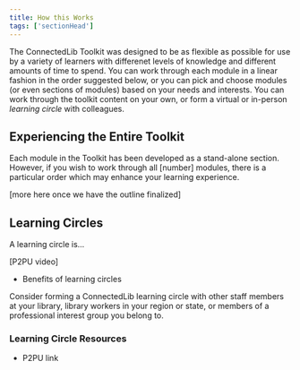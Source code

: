 ```yaml
---
title: How this Works
tags: ['sectionHead']
---
```



The ConnectedLib Toolkit was designed to be as flexible as possible for use by a variety of learners with differenet levels of knowledge and different amounts of time to spend. You can work through each module in a linear fashion in the order suggested below, or you can pick and choose modules (or even sections of modules) based on your needs and interests. You can work through the toolkit content on your own, or form a virtual or in-person *learning circle* with colleagues. 

## Experiencing the Entire Toolkit

Each module in the Toolkit has been developed as a stand-alone section. However, if you wish to work through all [number] modules, there is a particular order which may enhance your learning experience. 

[more here once we have the outline finalized]

## Learning Circles

A learning circle is...

[P2PU video]

- Benefits of learning circles

Consider forming a ConnectedLib learning circle with other staff members at your library, library workers in your region or state, or members of a professional interest group you belong to. 

### Learning Circle Resources

- P2PU link

